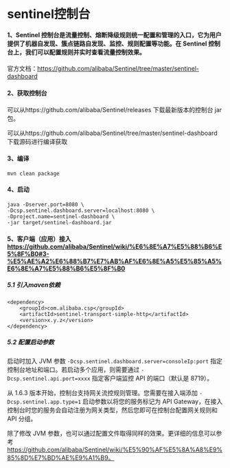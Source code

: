 # sentinel控制台

#### 1、Sentinel 控制台是流量控制、熔断降级规则统一配置和管理的入口，它为用户提供了机器自发现、簇点链路自发现、监控、规则配置等功能。在 Sentinel 控制台上，我们可以配置规则并实时查看流量控制效果。

官方文档：https://github.com/alibaba/Sentinel/tree/master/sentinel-dashboard

#### 2、获取控制台

可以从https://github.com/alibaba/Sentinel/releases 下载最新版本的控制台 jar 包。

可以从https://github.com/alibaba/Sentinel/tree/master/sentinel-dashboard 下载源码进行编译获取

#### 3、编译

```shell
mvn clean package
```

#### 4、启动

```shell
java -Dserver.port=8080 \
-Dcsp.sentinel.dashboard.server=localhost:8080 \
-Dproject.name=sentinel-dashboard \
-jar target/sentinel-dashboard.jar
```

#### 5、客户端（应用）接入 https://github.com/alibaba/Sentinel/wiki/%E6%8E%A7%E5%88%B6%E5%8F%B0#3-%E5%AE%A2%E6%88%B7%E7%AB%AF%E6%8E%A5%E5%85%A5%E6%8E%A7%E5%88%B6%E5%8F%B0

##### 5.1 引入maven依赖

```
<dependency>
    <groupId>com.alibaba.csp</groupId>
    <artifactId>sentinel-transport-simple-http</artifactId>
    <version>x.y.z</version>
</dependency>
```

##### 5.2 配置启动参数

启动时加入 JVM 参数 `-Dcsp.sentinel.dashboard.server=consoleIp:port` 指定控制台地址和端口。若启动多个应用，则需要通过 `-Dcsp.sentinel.api.port=xxxx` 指定客户端监控 API 的端口（默认是 8719）。

从 1.6.3 版本开始，控制台支持网关流控规则管理。您需要在接入端添加 `-Dcsp.sentinel.app.type=1` 启动参数以将您的服务标记为 API Gateway，在接入控制台时您的服务会自动注册为网关类型，然后您即可在控制台配置网关规则和 API 分组。

除了修改 JVM 参数，也可以通过配置文件取得同样的效果。更详细的信息可以参考 https://github.com/alibaba/Sentinel/wiki/%E5%90%AF%E5%8A%A8%E9%85%8D%E7%BD%AE%E9%A1%B9。